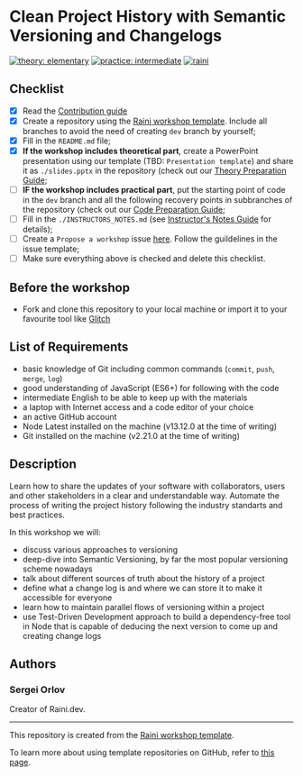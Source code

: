 # Clean Project History with Semantic Versioning and Changelogs

[![theory: elementary](https://img.shields.io/badge/theory-elementary-yellow)](https://github.com/raini-dev/raini/blob/master/docs/workshop-difficulty-levels.md)
[![practice: intermediate](https://img.shields.io/badge/practice-intermediate-orange)](https://github.com/raini-dev/raini/blob/master/docs/workshop-difficulty-levels.md)
[![raini](https://img.shields.io/badge/raini-workshop-indianred)](https://github.com/raini-dev/raini)

## Checklist

- [x] Read the [Contribution guide](https://github.com/raini-dev/raini/blob/master/.github/CONTRIBUTING.md#suggesting-a-workshop)
- [x] Create a repository using the [Raini workshop template](https://github.com/raini-dev/raini-workshop-template/). Include all branches to avoid the need of creating `dev` branch by yourself;
- [x] Fill in the `README.md` file;
- [x] **If the workshop includes theoretical part**, create a PowerPoint presentation using our template (TBD: `Presentation template`) and share it as `./slides.pptx` in the repository (check out our [Theory Preparation Guide](https://github.com/raini-dev/raini/blob/master/docs/guides/theory-preparation-guide.md);
- [ ] **IF the workshop includes practical part**, put the starting point of code in the `dev` branch and all the following recovery points in subbranches of the repository (check out our [Code Preparation Guide](https://github.com/raini-dev/raini/blob/master/docs/guides/code-preparation-guide.md);
- [ ] Fill in the `./INSTRUCTORS_NOTES.md` (see [Instructor's Notes Guide](https://github.com/raini-dev/raini/blob/master/docs/guides/instructors-notes-guide.md) for details);
- [ ] Create a `Propose a workshop` issue [here](https://github.com/raini-dev/raini/issues/new/choose). Follow the guildelines in the issue template;
- [ ] Make sure everything above is checked and delete this checklist.

## Before the workshop

- Fork and clone this repository to your local machine or import it to your favourite tool like [Glitch](https://glitch.com)

## List of Requirements

- basic knowledge of Git including common commands (`commit`, `push`, `merge`, `log`)
- good understanding of JavaScript (ES6+) for following with the code
- intermediate English to be able to keep up with the materials
- a laptop with Internet access and a code editor of your choice
- an active GitHub account
- Node Latest installed on the machine (v13.12.0 at the time of writing)
- Git installed on the machine (v2.21.0 at the time of writing)

## Description

Learn how to share the updates of your software with collaborators, users and other stakeholders in a clear and understandable way. Automate the process of writing the project history following the industry standarts and best practices.

In this workshop we will:

- discuss various approaches to versioning
- deep-dive into Semantic Versioning, by far the most popular versioning scheme nowadays
- talk about different sources of truth about the history of a project
- define what a change log is and where we can store it to make it accessible for everyone
- learn how to maintain parallel flows of versioning within a project
- use Test-Driven Development approach to build a dependency-free tool in Node that is capable of deducing the next version to come up and creating change logs

## Authors

### Sergei Orlov

Creator of Raini.dev.

---

This repository is created from the [Raini workshop template](https://github.com/raini-dev/raini-workshop-template/).

To learn more about using template repositories on GitHub, refer to [this page](https://help.github.com/en/github/creating-cloning-and-archiving-repositories/creating-a-repository-from-a-template).
